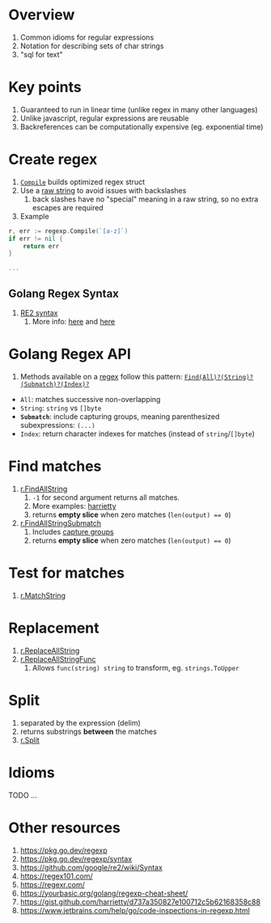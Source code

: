 # Overview
1. Common idioms for regular expressions
1. Notation for describing sets of char strings
1. "sql for text"


# Key points
1. Guaranteed to run in linear time (unlike regex in many other languages)
1. Unlike javascript, regular expressions are reusable
1. Backreferences can be computationally expensive (eg. exponential time)


# Create regex
1. [`Compile`](https://pkg.go.dev/regexp#Compile) builds optimized regex struct
1. Use a [raw string](https://go.dev/ref/spec#String_literals) to avoid issues with backslashes
    1. back slashes have no "special" meaning in a raw string, so no extra escapes are required
1. Example
```go
r, err := regexp.Compile(`[a-z]`)
if err != nil {
    return err
}

...
```

## Golang Regex Syntax
1. [RE2 syntax](https://github.com/google/re2/wiki/Syntax)
    1. More info: [here](https://pkg.go.dev/regexp/syntax) and [here](https://www.sibis.dev/regex-in-golang)


# Golang Regex API
1. Methods available on a [regex](https://pkg.go.dev/regexp#Regexp) follow this pattern: [`Find(All)?(String)?(Submatch)?(Index)?`](https://pkg.go.dev/regexp#pkg-overview)
- `All`: matches successive non-overlapping
- `String`: `string` vs `[]byte`
- **`Submatch`**: include capturing groups, meaning parenthesized subexpressions: `(...)`
- `Index`: return character indexes for matches (instead of `string`/`[]byte`)


# Find matches
1. [r.FindAllString](https://pkg.go.dev/regexp#Regexp.FindAllString)
    1. `-1` for second argument returns all matches.
    1. More examples: [harrietty](https://gist.github.com/harrietty/d737a350827e100712c5b62168358c88#return-all-match-strings)
    1. returns **empty slice** when zero matches (`len(output) == 0`)
1. [r.FindAllStringSubmatch](https://pkg.go.dev/regexp#Regexp.FindAllStringSubmatch)
    1. Includes [capture groups](https://www.regular-expressions.info/brackets.html)
    1. returns **empty slice** when zero matches (`len(output) == 0`)


# Test for matches
1. [r.MatchString](https://pkg.go.dev/regexp#Regexp.MatchString)


# Replacement
1. [r.ReplaceAllString](https://pkg.go.dev/regexp#Regexp.ReplaceAllString)
1. [r.ReplaceAllStringFunc](https://pkg.go.dev/regexp#Regexp.ReplaceAllStringFunc)
    1. Allows `func(string) string` to transform, eg. `strings.ToUpper`

# Split
1. separated by the expression (delim)
1. returns substrings **between** the matches
1. [r.Split](https://pkg.go.dev/regexp#Regexp.Split)


# Idioms
TODO ...



# Other resources
1. https://pkg.go.dev/regexp
1. https://pkg.go.dev/regexp/syntax
1. https://github.com/google/re2/wiki/Syntax
1. https://regex101.com/
1. https://regexr.com/
1. https://yourbasic.org/golang/regexp-cheat-sheet/
1. https://gist.github.com/harrietty/d737a350827e100712c5b62168358c88
1. https://www.jetbrains.com/help/go/code-inspections-in-regexp.html
